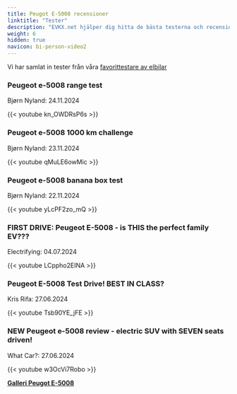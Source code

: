 ```yaml
---
title: Peugot E-5008 recensioner
linktitle: "Tester"
description: "EVKX.net hjälper dig hitta de bästa testerna och recensionerna av denna modell."
weight: 6
hidden: true
navicon: bi-person-video2
---
```

Vi har samlat in tester från våra [favorittestare av elbilar](../../../../../guides/evreviewers/)

<div class="container text-center shadow p-2 pe-4 mb-5 bg-body-tertiary rounded border">
<h3>Peugeot e-5008 range test</h3>
<p>Bjørn Nyland: 24.11.2024</p>

{{< youtube kn_OWDRsP6s >}}

</div>
<div class="container text-center shadow p-2 pe-4 mb-5 bg-body-tertiary rounded border">
<h3>Peugeot e-5008 1000 km challenge</h3>
<p>Bjørn Nyland: 23.11.2024</p>

{{< youtube qMuLE6owMic >}}

</div>
<div class="container text-center shadow p-2 pe-4 mb-5 bg-body-tertiary rounded border">
<h3>Peugeot e-5008 banana box test</h3>
<p>Bjørn Nyland: 22.11.2024</p>

{{< youtube yLcPF2zo_mQ >}}

</div>
<div class="container text-center shadow p-2 pe-4 mb-5 bg-body-tertiary rounded border">
<h3>FIRST DRIVE: Peugeot E-5008 - is THIS the perfect family EV???</h3>
<p>Electrifying: 04.07.2024</p>

{{< youtube LCppho2EINA >}}

</div>
<div class="container text-center shadow p-2 pe-4 mb-5 bg-body-tertiary rounded border">
<h3>Peugeot E-5008 Test Drive! BEST IN CLASS?</h3>
<p>Kris Rifa: 27.06.2024</p>

{{< youtube Tsb90YE_jFE >}}

</div>
<div class="container text-center shadow p-2 pe-4 mb-5 bg-body-tertiary rounded border">
<h3>NEW Peugeot e-5008 review - electric SUV with SEVEN seats driven!</h3>
<p>What Car?: 27.06.2024</p>

{{< youtube w3OcVi7Robo >}}

</div>
<div class="mt-3 mb-3">
<a href="../gallery/" class="text-decoration-none text-black">
<strong><i class="bi-arrow-left"></i>Galleri  </strong>
</a>
<a href="../" class="text-decoration-none text-black float-end">
<strong>Peugot E-5008 <i class="bi-arrow-right"></i></strong>
</a>
</div>
